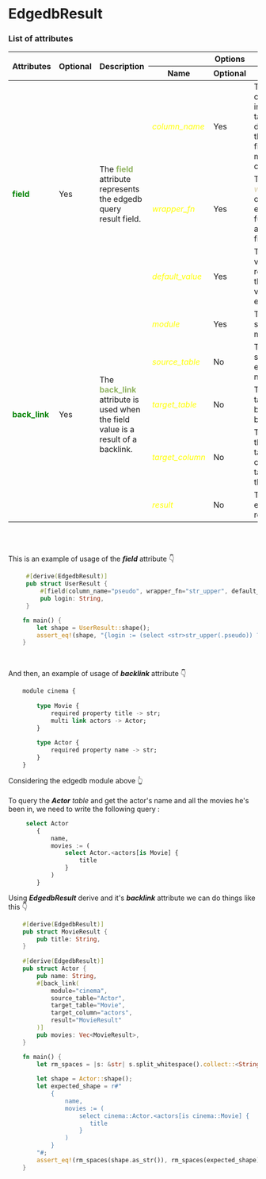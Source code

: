 # EdgedbResult

### List of attributes

<table>
    <thead>
        <tr>
            <th rowspan="2">Attributes</th>
            <th rowspan="2">Optional</th>
            <th rowspan="2">Description</th>
            <th colspan="3">Options</th>
        </tr>
    <tr>
            <th>Name</th>
            <th>Optional</th>
            <th>Description</th>
    </tr>
    </thead>
    <tbody>
        <tr>
            <td rowspan="3"> <strong style="color: #008200">field</strong> </td>
            <td rowspan="3"> Yes </td>
            <td rowspan="3"> The <strong style="color: #91b362">field</strong> attribute represents the edgedb query result field. </td>
            <td><i style="color: yellow">column_name</i></td>
            <td>Yes</td>
            <td>The column_name in the egdedb table. It's defined when the struct field do not match the column name.</td>
        </tr>
        <tr>
             <td><i style="color: yellow">wrapper_fn</i></td>
            <td>Yes</td>
            <td>The <i style="color: #d4c89f">wrapper_fn</i> option is the edgedb function to apply to the field.</td>
        </tr>
        <tr>
             <td><i style="color: yellow">default_value</i></td>
            <td>Yes</td>
            <td>The default value to return when the column value is an empty set.</td>
        </tr>
        <tr>
            <td rowspan="5"> <strong style="color: #008200">back_link</strong> </td>
            <td rowspan="5"> Yes </td>
            <td rowspan="5"> 
                The <strong style="color: #91b362">back_link</strong> attribute is used when the field value is a result of a backlink.
            </td>
            <td><i style="color: yellow">module</i></td>
            <td>Yes</td>
            <td>The edgedb schema module</td>
        </tr>
        <tr>
             <td><i style="color: yellow">source_table</i></td>
            <td>No</td>
            <td>The query source edgedb table name.</td>
        </tr>
        <tr>
             <td><i style="color: yellow">target_table</i></td>
            <td>No</td>
            <td>The name of table targeted by the backlink.</td>
        </tr>
        <tr>
             <td><i style="color: yellow">target_column</i></td>
            <td>No</td>
            <td>The name of the targeted_table column targeted by the backlink.</td>
        </tr>
        <tr>
             <td><i style="color: yellow">result</i></td>
            <td>No</td>
            <td>The backlink expected result type.</td>
        </tr>
    </tbody>
</table>
<br><br>

This is an example of usage of the **_field_** attribute 👇

```rust
     #[derive(EdgedbResult)]
     pub struct UserResult {
         #[field(column_name="pseudo", wrapper_fn="str_upper", default_value="john")]
         pub login: String,
     }

    fn main() {
        let shape = UserResult::shape();
        assert_eq!(shape, "{login := (select <str>str_upper(.pseudo)) ?? (select <str>'john')}")
    }
```
<br>

And then, an example of usage of **_backlink_** attribute 👇

```sql
    module cinema {
        
        type Movie {
            required property title -> str;
            multi link actors -> Actor;
        }
        
        type Actor {
            required property name -> str;
        }
    }
```
Considering the edgedb module above 👆
<br><br>
To query the _**Actor**_ _table_ and get the actor's name and all the movies he's been in, we need to write the following query :

```sql
     select Actor
        {
            name,
            movies := (
                select Actor.<actors[is Movie] {
                    title
                }
            )
        }
```

Using **_EdgedbResult_** derive and it's **_backlink_** attribute we can do things like this 👇

```rust
    #[derive(EdgedbResult)]
    pub struct MovieResult {
        pub title: String,
    }
    
    #[derive(EdgedbResult)]
    pub struct Actor {
        pub name: String,
        #[back_link(
            module="cinema",
            source_table="Actor",
            target_table="Movie",
            target_column="actors",
            result="MovieResult"
        )]
        pub movies: Vec<MovieResult>,
    }

    fn main() {
        let rm_spaces = |s: &str| s.split_whitespace().collect::<String>();
        
        let shape = Actor::shape();
        let expected_shape = r#"
            {
                name, 
                movies := (
                    select cinema::Actor.<actors[is cinema::Movie] {
                       title
                    }
                )
            }
        "#;
        assert_eq!(rm_spaces(shape.as_str()), rm_spaces(expected_shape));
    }
```